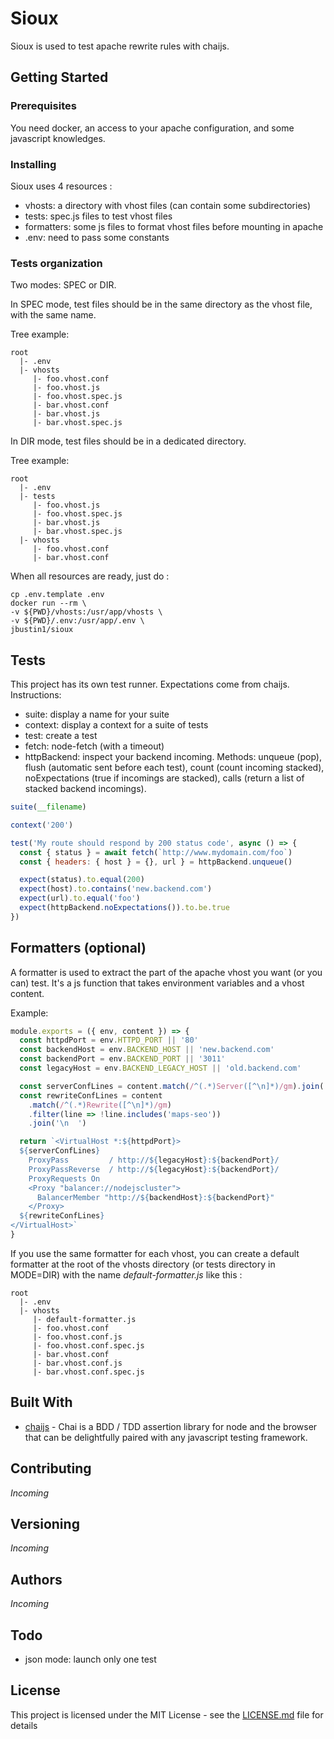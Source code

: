 # Sioux

Sioux is used to test apache rewrite rules with chaijs.

## Getting Started

### Prerequisites

You need docker, an access to your apache configuration, and some javascript knowledges.

### Installing

Sioux uses 4 resources :

- vhosts: a directory with vhost files (can contain some subdirectories)
- tests: spec.js files to test vhost files
- formatters: some js files to format vhost files before mounting in apache
- .env: need to pass some constants

### Tests organization

Two modes: SPEC or DIR.

In SPEC mode, test files should be in the same directory as the vhost file, with the same name.

Tree example:

```
root
  |- .env
  |- vhosts
     |- foo.vhost.conf
     |- foo.vhost.js
     |- foo.vhost.spec.js
     |- bar.vhost.conf
     |- bar.vhost.js
     |- bar.vhost.spec.js
```

In DIR mode, test files should be in a dedicated directory.

Tree example:

```
root
  |- .env
  |- tests
     |- foo.vhost.js
     |- foo.vhost.spec.js
     |- bar.vhost.js
     |- bar.vhost.spec.js
  |- vhosts
     |- foo.vhost.conf
     |- bar.vhost.conf
```

When all resources are ready, just do :

```
cp .env.template .env
docker run --rm \
-v ${PWD}/vhosts:/usr/app/vhosts \
-v ${PWD}/.env:/usr/app/.env \
jbustin1/sioux
```

## Tests

This project has its own test runner. Expectations come from chaijs.
Instructions:

- suite: display a name for your suite
- context: display a context for a suite of tests
- test: create a test
- fetch: node-fetch (with a timeout)
- httpBackend: inspect your backend incoming. Methods: unqueue (pop), flush (automatic sent before each test), count (count incoming stacked), noExpectations (true if incomings are stacked), calls (return a list of stacked backend incomings).

```js
suite(__filename)

context('200')

test('My route should respond by 200 status code', async () => {
  const { status } = await fetch(`http://www.mydomain.com/foo`)
  const { headers: { host } = {}, url } = httpBackend.unqueue()

  expect(status).to.equal(200)
  expect(host).to.contains('new.backend.com')
  expect(url).to.equal('foo')
  expect(httpBackend.noExpectations()).to.be.true
})
```

## Formatters (optional)

A formatter is used to extract the part of the apache vhost you want (or you can) test. It's a js function that takes environment variables and a vhost content.

Example:

```js
module.exports = ({ env, content }) => {
  const httpdPort = env.HTTPD_PORT || '80'
  const backendHost = env.BACKEND_HOST || 'new.backend.com'
  const backendPort = env.BACKEND_PORT || '3011'
  const legacyHost = env.BACKEND_LEGACY_HOST || 'old.backend.com'

  const serverConfLines = content.match(/^(.*)Server([^\n]*)/gm).join('\n  ')
  const rewriteConfLines = content
    .match(/^(.*)Rewrite([^\n]*)/gm)
    .filter(line => !line.includes('maps-seo'))
    .join('\n  ')

  return `<VirtualHost *:${httpdPort}>
  ${serverConfLines}
    ProxyPass         / http://${legacyHost}:${backendPort}/
    ProxyPassReverse  / http://${legacyHost}:${backendPort}/
    ProxyRequests On
    <Proxy "balancer://nodejscluster">
      BalancerMember "http://${backendHost}:${backendPort}"
    </Proxy>
  ${rewriteConfLines}
</VirtualHost>`
}
```

If you use the same formatter for each vhost, you can create a default formatter at the root of the vhosts directory (or tests directory in MODE=DIR) with the name _default-formatter.js_ like this :

```
root
  |- .env
  |- vhosts
     |- default-formatter.js
     |- foo.vhost.conf
     |- foo.vhost.conf.js
     |- foo.vhost.conf.spec.js
     |- bar.vhost.conf
     |- bar.vhost.conf.js
     |- bar.vhost.conf.spec.js
```

## Built With

- [chaijs](https://www.chaijs.com/) - Chai is a BDD / TDD assertion library for node and the browser that can be delightfully paired with any javascript testing framework.

## Contributing

_Incoming_

## Versioning

_Incoming_

## Authors

_Incoming_

## Todo

- json mode: launch only one test

## License

This project is licensed under the MIT License - see the [LICENSE.md](LICENSE.md) file for details
